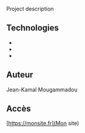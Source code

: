 Project description

## Technologies
- 
- 
- 
## Auteur
Jean-Kamal Mougammadou

## Accès
[https://monsite.fr](Mon site)
